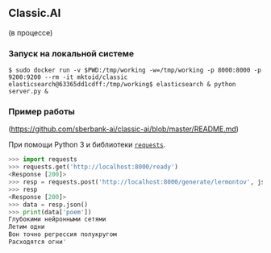 ## Classic.AI
(в процессе)

### Запуск на локальной системе

```
$ sudo docker run -v $PWD:/tmp/working -w=/tmp/working -p 8000:8000 -p 9200:9200 --rm -it mktoid/classic
elasticsearch@63365dd1cdff:/tmp/working$ elasticsearch & python server.py &
```

### Пример работы
(https://github.com/sberbank-ai/classic-ai/blob/master/README.md)

При помощи Python 3 и библиотеки [`requests`](http://docs.python-requests.org/en/master/).

```python
>>> import requests
>>> requests.get('http://localhost:8000/ready')
<Response [200]>
>>> resp = requests.post('http://localhost:8000/generate/lermontov', json={'seed': 'регрессия глубокими нейронными сетями'})
>>> resp
<Response [200]>
>>> data = resp.json()
>>> print(data['poem'])
Глубокими нейронными сетями
Летим одни
Вон точно регрессия полукругом
Расходятся огни'
```
